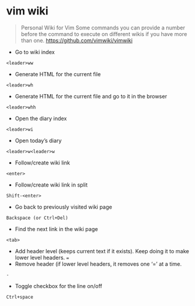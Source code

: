 # vim wiki

> Personal Wiki for Vim
> Some commands you can provide a number before the command to execute on different wikis if you have more than one.
> https://github.com/vimwiki/vimwiki

- Go to wiki index

`<leader>ww`

- Generate HTML for the current file

`<leader>wh`

- Generate HTML for the current file and go to it in the browser

`<leader>whh`

- Open the diary index

`<leader>wi`

- Open today’s diary

`<leader>w<leader>w`

- Follow/create wiki link

`<enter>`

- Follow/create wiki link in split

`Shift-<enter>`

- Go back to previously visited wiki page

`Backspace (or Ctrl+Del)`

- Find the next link in the wiki page

`<tab>`

- Add header level (keeps current text if it exists). Keep doing it to make lower level headers.
`=`
- Remove header (if lower level headers, it removes one ‘=’ at a time.

`-`

- Toggle checkbox for the line on/off

`Ctrl+space`
